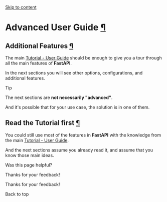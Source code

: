 [Skip to content](https://fastapi.tiangolo.com/advanced/#advanced-user-guide)

# Advanced User Guide [¶](https://fastapi.tiangolo.com/advanced/\#advanced-user-guide "Permanent link")

## Additional Features [¶](https://fastapi.tiangolo.com/advanced/\#additional-features "Permanent link")

The main [Tutorial - User Guide](https://fastapi.tiangolo.com/tutorial/) should be enough to give you a tour through all the main features of **FastAPI**.

In the next sections you will see other options, configurations, and additional features.

Tip

The next sections are **not necessarily "advanced"**.

And it's possible that for your use case, the solution is in one of them.

## Read the Tutorial first [¶](https://fastapi.tiangolo.com/advanced/\#read-the-tutorial-first "Permanent link")

You could still use most of the features in **FastAPI** with the knowledge from the main [Tutorial - User Guide](https://fastapi.tiangolo.com/tutorial/).

And the next sections assume you already read it, and assume that you know those main ideas.

Was this page helpful?






Thanks for your feedback!






Thanks for your feedback!


Back to top
